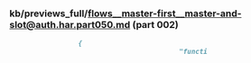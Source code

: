 ### kb/previews_full/flows__master-first__master-and-slot@auth.har.part050.md (part 002)

```md
                 {
                                          "functi
```

```
